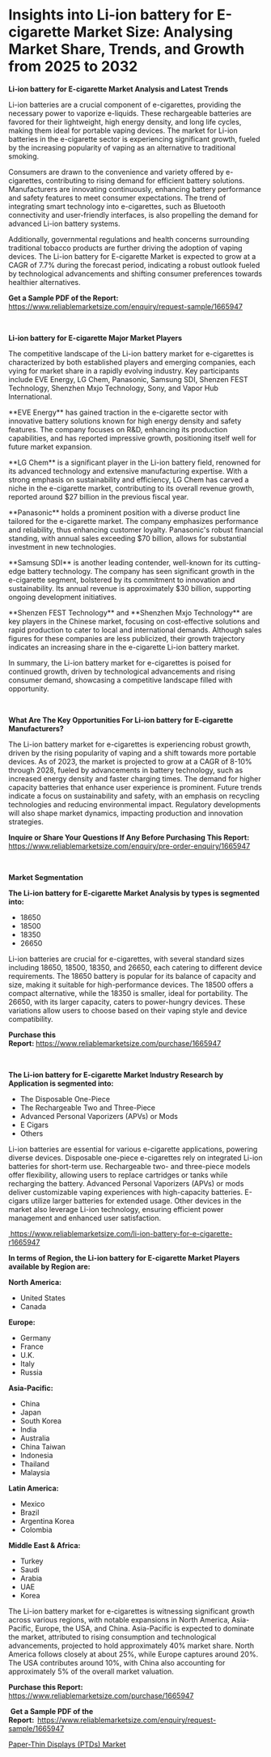 <p><h1>Insights into Li-ion battery for E-cigarette Market Size: Analysing Market Share, Trends, and Growth from 2025 to 2032</h1></p><p><strong>Li-ion battery for E-cigarette Market Analysis and Latest Trends</strong></p>
<p><p>Li-ion batteries are a crucial component of e-cigarettes, providing the necessary power to vaporize e-liquids. These rechargeable batteries are favored for their lightweight, high energy density, and long life cycles, making them ideal for portable vaping devices. The market for Li-ion batteries in the e-cigarette sector is experiencing significant growth, fueled by the increasing popularity of vaping as an alternative to traditional smoking. </p><p>Consumers are drawn to the convenience and variety offered by e-cigarettes, contributing to rising demand for efficient battery solutions. Manufacturers are innovating continuously, enhancing battery performance and safety features to meet consumer expectations. The trend of integrating smart technology into e-cigarettes, such as Bluetooth connectivity and user-friendly interfaces, is also propelling the demand for advanced Li-ion battery systems.</p><p>Additionally, governmental regulations and health concerns surrounding traditional tobacco products are further driving the adoption of vaping devices. The Li-ion battery for E-cigarette Market is expected to grow at a CAGR of 7.7% during the forecast period, indicating a robust outlook fueled by technological advancements and shifting consumer preferences towards healthier alternatives.</p></p>
<p><strong>Get a Sample PDF of the Report:&nbsp;</strong> <a href="https://www.reliablemarketsize.com/enquiry/request-sample/1665947?utm_campaign=2297&utm_medium=2&utm_source=Github&utm_content=ia&utm_term=12022025&utm_id=li-ion-battery-for-e-cigarette">https://www.reliablemarketsize.com/enquiry/request-sample/1665947</a></p>
<p>&nbsp;</p>
<p><strong>Li-ion battery for E-cigarette Major Market Players</strong></p>
<p><p>The competitive landscape of the Li-ion battery market for e-cigarettes is characterized by both established players and emerging companies, each vying for market share in a rapidly evolving industry. Key participants include EVE Energy, LG Chem, Panasonic, Samsung SDI, Shenzen FEST Technology, Shenzhen Mxjo Technology, Sony, and Vapor Hub International.</p><p>**EVE Energy** has gained traction in the e-cigarette sector with innovative battery solutions known for high energy density and safety features. The company focuses on R&D, enhancing its production capabilities, and has reported impressive growth, positioning itself well for future market expansion.</p><p>**LG Chem** is a significant player in the Li-ion battery field, renowned for its advanced technology and extensive manufacturing expertise. With a strong emphasis on sustainability and efficiency, LG Chem has carved a niche in the e-cigarette market, contributing to its overall revenue growth, reported around $27 billion in the previous fiscal year.</p><p>**Panasonic** holds a prominent position with a diverse product line tailored for the e-cigarette market. The company emphasizes performance and reliability, thus enhancing customer loyalty. Panasonic's robust financial standing, with annual sales exceeding $70 billion, allows for substantial investment in new technologies.</p><p>**Samsung SDI** is another leading contender, well-known for its cutting-edge battery technology. The company has seen significant growth in the e-cigarette segment, bolstered by its commitment to innovation and sustainability. Its annual revenue is approximately $30 billion, supporting ongoing development initiatives.</p><p>**Shenzen FEST Technology** and **Shenzhen Mxjo Technology** are key players in the Chinese market, focusing on cost-effective solutions and rapid production to cater to local and international demands. Although sales figures for these companies are less publicized, their growth trajectory indicates an increasing share in the e-cigarette Li-ion battery market.</p><p>In summary, the Li-ion battery market for e-cigarettes is poised for continued growth, driven by technological advancements and rising consumer demand, showcasing a competitive landscape filled with opportunity.</p></p>
<p>&nbsp;</p>
<p><strong>What Are The Key Opportunities For Li-ion battery for E-cigarette Manufacturers?</strong></p>
<p><p>The Li-ion battery market for e-cigarettes is experiencing robust growth, driven by the rising popularity of vaping and a shift towards more portable devices. As of 2023, the market is projected to grow at a CAGR of 8-10% through 2028, fueled by advancements in battery technology, such as increased energy density and faster charging times. The demand for higher capacity batteries that enhance user experience is prominent. Future trends indicate a focus on sustainability and safety, with an emphasis on recycling technologies and reducing environmental impact. Regulatory developments will also shape market dynamics, impacting production and innovation strategies.</p></p>
<p><strong>Inquire or Share Your Questions If Any Before Purchasing This Report:</strong> <a href="https://www.reliablemarketsize.com/enquiry/pre-order-enquiry/1665947?utm_campaign=2297&utm_medium=2&utm_source=Github&utm_content=ia&utm_term=12022025&utm_id=li-ion-battery-for-e-cigarette">https://www.reliablemarketsize.com/enquiry/pre-order-enquiry/1665947</a></p>
<p>&nbsp;</p>
<p><strong>Market Segmentation</strong></p>
<p><strong>The Li-ion battery for E-cigarette Market Analysis by types is segmented into:</strong></p>
<p><ul><li>18650</li><li>18500</li><li>18350</li><li>26650</li></ul></p>
<p><p>Li-ion batteries are crucial for e-cigarettes, with several standard sizes including 18650, 18500, 18350, and 26650, each catering to different device requirements. The 18650 battery is popular for its balance of capacity and size, making it suitable for high-performance devices. The 18500 offers a compact alternative, while the 18350 is smaller, ideal for portability. The 26650, with its larger capacity, caters to power-hungry devices. These variations allow users to choose based on their vaping style and device compatibility.</p></p>
<p><strong>Purchase this Report:&nbsp;</strong><a href="https://www.reliablemarketsize.com/purchase/1665947?utm_campaign=2297&utm_medium=2&utm_source=Github&utm_content=ia&utm_term=12022025&utm_id=li-ion-battery-for-e-cigarette">https://www.reliablemarketsize.com/purchase/1665947</a></p>
<p>&nbsp;</p>
<p><strong>The Li-ion battery for E-cigarette Market Industry Research by Application is segmented into:</strong></p>
<p><ul><li>The Disposable One-Piece</li><li>The Rechargeable Two and Three-Piece</li><li>Advanced Personal Vaporizers (APVs) or Mods</li><li>E Cigars</li><li>Others</li></ul></p>
<p><p>Li-ion batteries are essential for various e-cigarette applications, powering diverse devices. Disposable one-piece e-cigarettes rely on integrated Li-ion batteries for short-term use. Rechargeable two- and three-piece models offer flexibility, allowing users to replace cartridges or tanks while recharging the battery. Advanced Personal Vaporizers (APVs) or mods deliver customizable vaping experiences with high-capacity batteries. E-cigars utilize larger batteries for extended usage. Other devices in the market also leverage Li-ion technology, ensuring efficient power management and enhanced user satisfaction.</p></p>
<p><a href="https://www.reliablemarketsize.com/li-ion-battery-for-e-cigarette-r1665947?utm_campaign=2297&utm_medium=2&utm_source=Github&utm_content=ia&utm_term=12022025&utm_id=li-ion-battery-for-e-cigarette">&nbsp;https://www.reliablemarketsize.com/li-ion-battery-for-e-cigarette-r1665947</a></p>
<p><strong>In terms of Region, the Li-ion battery for E-cigarette Market Players available by Region are:</strong></p>
<p>
    <p> <strong> North America: </strong>
        <ul>
            <li>United States</li>
            <li>Canada</li>
        </ul>
        </p> 
    <p> <strong> Europe: </strong>
        <ul>
            <li>Germany</li>
            <li>France</li>
            <li>U.K.</li>
            <li>Italy</li>
            <li>Russia</li>
        </ul>
        </p> 
    <p> <strong> Asia-Pacific: </strong>
        <ul>
            <li>China</li>
            <li>Japan</li>
            <li>South Korea</li>
            <li>India</li>
            <li>Australia</li>
            <li>China Taiwan</li>
            <li>Indonesia</li>
            <li>Thailand</li>
            <li>Malaysia</li>
        </ul>
        </p> 
    <p> <strong> Latin America: </strong>
        <ul>
            <li>Mexico</li>
            <li>Brazil</li>
            <li>Argentina Korea</li>
            <li>Colombia</li>
        </ul>
        </p> 
    <p> <strong> Middle East & Africa: </strong>
        <ul>
            <li>Turkey</li>
            <li>Saudi</li>
            <li>Arabia</li>
            <li>UAE</li>
            <li>Korea</li>
        </ul>
    </p>
    </p>
<p><p>The Li-ion battery market for e-cigarettes is witnessing significant growth across various regions, with notable expansions in North America, Asia-Pacific, Europe, the USA, and China. Asia-Pacific is expected to dominate the market, attributed to rising consumption and technological advancements, projected to hold approximately 40% market share. North America follows closely at about 25%, while Europe captures around 20%. The USA contributes around 10%, with China also accounting for approximately 5% of the overall market valuation.</p></p>
<p><strong>Purchase this Report: </strong><a href="https://www.reliablemarketsize.com/purchase/1665947?utm_campaign=2297&utm_medium=2&utm_source=Github&utm_content=ia&utm_term=12022025&utm_id=li-ion-battery-for-e-cigarette">https://www.reliablemarketsize.com/purchase/1665947</a></p>
<p>&nbsp;<strong>Get a Sample PDF of the Report:&nbsp;&nbsp;</strong><a href="https://www.reliablemarketsize.com/enquiry/request-sample/1665947?utm_campaign=2297&utm_medium=2&utm_source=Github&utm_content=ia&utm_term=12022025&utm_id=li-ion-battery-for-e-cigarette">https://www.reliablemarketsize.com/enquiry/request-sample/1665947</a></p>
<p><strong></strong></p>
<p><p><a href="https://github.com/dierdrecrichton210/Market-Research-Report-List-1/blob/main/paper-thin-displays-ptds-market.md?utm_campaign=2297&utm_medium=2&utm_source=Github&utm_content=ia&utm_term=12022025&utm_id=li-ion-battery-for-e-cigarette">Paper-Thin Displays (PTDs) Market</a></p></p>